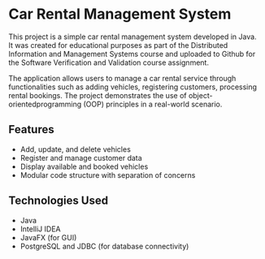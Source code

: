 # Car Rental Management System

This project is a simple car rental management system developed in Java.  
It was created for educational purposes as part of the Distributed Information
and Management Systems course and uploaded to Github for the Software Verification
and Validation course assignment.

The application allows users to manage a car rental service through functionalities
such as adding vehicles, registering customers, processing rental bookings.
The project demonstrates the use of object-orientedprogramming (OOP) principles
in a real-world scenario.

## Features

- Add, update, and delete vehicles
- Register and manage customer data
- Display available and booked vehicles
- Modular code structure with separation of concerns

## Technologies Used
- Java 
- IntelliJ IDEA
- JavaFX (for GUI)
- PostgreSQL and JDBC (for database connectivity)
